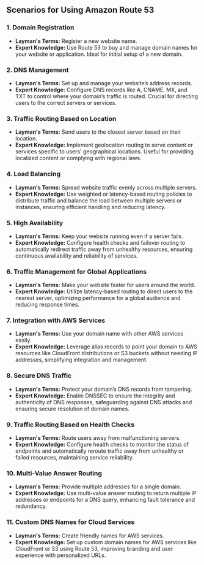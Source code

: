 
## **Scenarios for Using Amazon Route 53**

### **1. Domain Registration**
- **Layman's Terms:** Register a new website name.
- **Expert Knowledge:** Use Route 53 to buy and manage domain names for your website or application. Ideal for initial setup of a new domain.

### **2. DNS Management**
- **Layman's Terms:** Set up and manage your website’s address records.
- **Expert Knowledge:** Configure DNS records like A, CNAME, MX, and TXT to control where your domain’s traffic is routed. Crucial for directing users to the correct servers or services.

### **3. Traffic Routing Based on Location**
- **Layman's Terms:** Send users to the closest server based on their location.
- **Expert Knowledge:** Implement geolocation routing to serve content or services specific to users' geographical locations. Useful for providing localized content or complying with regional laws.

### **4. Load Balancing**
- **Layman's Terms:** Spread website traffic evenly across multiple servers.
- **Expert Knowledge:** Use weighted or latency-based routing policies to distribute traffic and balance the load between multiple servers or instances, ensuring efficient handling and reducing latency.

### **5. High Availability**
- **Layman's Terms:** Keep your website running even if a server fails.
- **Expert Knowledge:** Configure health checks and failover routing to automatically redirect traffic away from unhealthy resources, ensuring continuous availability and reliability of services.

### **6. Traffic Management for Global Applications**
- **Layman's Terms:** Make your website faster for users around the world.
- **Expert Knowledge:** Utilize latency-based routing to direct users to the nearest server, optimizing performance for a global audience and reducing response times.

### **7. Integration with AWS Services**
- **Layman's Terms:** Use your domain name with other AWS services easily.
- **Expert Knowledge:** Leverage alias records to point your domain to AWS resources like CloudFront distributions or S3 buckets without needing IP addresses, simplifying integration and management.

### **8. Secure DNS Traffic**
- **Layman's Terms:** Protect your domain’s DNS records from tampering.
- **Expert Knowledge:** Enable DNSSEC to ensure the integrity and authenticity of DNS responses, safeguarding against DNS attacks and ensuring secure resolution of domain names.

### **9. Traffic Routing Based on Health Checks**
- **Layman's Terms:** Route users away from malfunctioning servers.
- **Expert Knowledge:** Configure health checks to monitor the status of endpoints and automatically reroute traffic away from unhealthy or failed resources, maintaining service reliability.

### **10. Multi-Value Answer Routing**
- **Layman's Terms:** Provide multiple addresses for a single domain.
- **Expert Knowledge:** Use multi-value answer routing to return multiple IP addresses or endpoints for a DNS query, enhancing fault tolerance and redundancy.

### **11. Custom DNS Names for Cloud Services**
- **Layman's Terms:** Create friendly names for AWS services.
- **Expert Knowledge:** Set up custom domain names for AWS services like CloudFront or S3 using Route 53, improving branding and user experience with personalized URLs.

